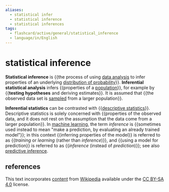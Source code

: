 ```yaml
---
aliases:
  - statistical infer
  - statistical inference
  - statistical inferences
tags:
  - flashcard/active/general/statistical_inference
  - language/in/English
---
```


# statistical inference

__Statistical inference__ is {{the process of using [data analysis](data%20analysis.md) to infer properties of an underlying [distribution of probability](probability%20distribution.md)}}. __Inferential statistical analysis__ infers {{properties of a [population](statistical%20population.md)}}, for example by {{__testing hypotheses__ and deriving estimates}}. It is assumed that {{the observed data set is [sampled](sampling%20(statistics).md) from a larger population}}. <!--SR:!2024-11-01,44,290!2024-10-21,37,290!2024-11-05,47,290!2024-09-20,16,290-->

__Inferential statistics__ can be contrasted with {{[descriptive statistics](descriptive%20statistics.md)}}. Descriptive statistics is solely concerned with {{properties of the observed data, and it does not rest on the assumption that the data come from a larger population}}. In [machine learning](machine%20learning.md), the term _inference_ is {{sometimes used instead to mean "make a prediction, by evaluating an already trained model"}}; in this context {{inferring properties of the model}} is referred to as {{_training_ or _learning_ (rather than _inference_)}}, and {{using a model for prediction}} is referred to as {{_inference_ (instead of _prediction_)}}; see also [predictive inference](statistical%20inference.md#prediction). <!--SR:!2024-11-13,56,310!2024-11-06,48,290!2024-09-21,17,290!2024-11-08,52,310!2024-09-21,17,290!2024-11-04,48,310!2024-09-20,16,290-->

## references

This text incorporates [content](https://en.wikipedia.org/wiki/statistical_inference) from [Wikipedia](Wikipedia.md) available under the [CC BY-SA 4.0](https://creativecommons.org/licenses/by-sa/4.0/) license.
